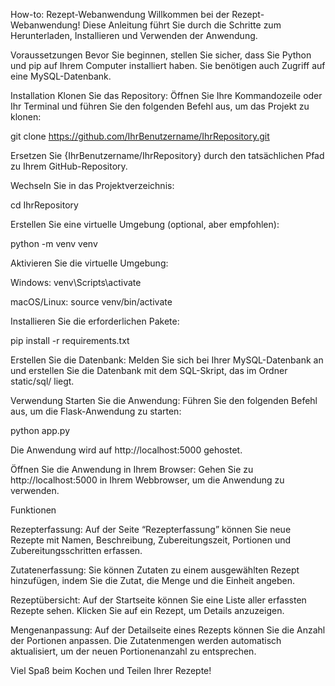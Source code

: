 How-to: Rezept-Webanwendung
Willkommen bei der Rezept-Webanwendung! Diese Anleitung führt Sie durch die Schritte zum Herunterladen, Installieren und Verwenden der Anwendung.

Voraussetzungen
Bevor Sie beginnen, stellen Sie sicher, dass Sie Python und pip auf Ihrem Computer installiert haben. Sie benötigen auch Zugriff auf eine MySQL-Datenbank.

Installation
Klonen Sie das Repository: Öffnen Sie Ihre Kommandozeile oder Ihr Terminal und führen Sie den folgenden Befehl aus, um das Projekt zu klonen:

git clone https://github.com/IhrBenutzername/IhrRepository.git

Ersetzen Sie {IhrBenutzername/IhrRepository} durch den tatsächlichen Pfad zu Ihrem GitHub-Repository.

Wechseln Sie in das Projektverzeichnis:

cd IhrRepository

Erstellen Sie eine virtuelle Umgebung (optional, aber empfohlen):

python -m venv venv

Aktivieren Sie die virtuelle Umgebung:

Windows: venv\Scripts\activate

macOS/Linux: source venv/bin/activate

Installieren Sie die erforderlichen Pakete:

pip install -r requirements.txt

Erstellen Sie die Datenbank: 
Melden Sie sich bei Ihrer MySQL-Datenbank an und erstellen Sie die Datenbank mit dem SQL-Skript, das im Ordner static/sql/ liegt.

Verwendung
Starten Sie die Anwendung: Führen Sie den folgenden Befehl aus, um die Flask-Anwendung zu starten:

python app.py

Die Anwendung wird auf http://localhost:5000 gehostet.

Öffnen Sie die Anwendung in Ihrem Browser: 
Gehen Sie zu http://localhost:5000 in Ihrem Webbrowser, um die Anwendung zu verwenden.

Funktionen

Rezepterfassung: Auf der Seite “Rezepterfassung” können Sie neue Rezepte mit Namen, Beschreibung, Zubereitungszeit, Portionen und Zubereitungsschritten erfassen.

Zutatenerfassung: Sie können Zutaten zu einem ausgewählten Rezept hinzufügen, indem Sie die Zutat, die Menge und die Einheit angeben.

Rezeptübersicht: Auf der Startseite können Sie eine Liste aller erfassten Rezepte sehen. Klicken Sie auf ein Rezept, um Details anzuzeigen.

Mengenanpassung: Auf der Detailseite eines Rezepts können Sie die Anzahl der Portionen anpassen. Die Zutatenmengen werden automatisch aktualisiert, um der neuen Portionenanzahl zu entsprechen.

Viel Spaß beim Kochen und Teilen Ihrer Rezepte!

